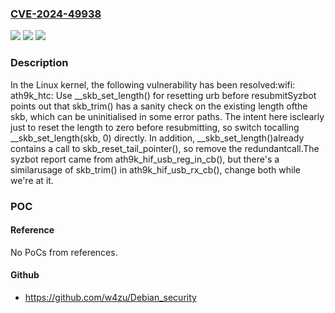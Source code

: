 ### [CVE-2024-49938](https://cve.mitre.org/cgi-bin/cvename.cgi?name=CVE-2024-49938)
![](https://img.shields.io/static/v1?label=Product&message=Linux&color=blue)
![](https://img.shields.io/static/v1?label=Version&message=1da177e4c3f4%3C%20e6b9bf32e069%20&color=brighgreen)
![](https://img.shields.io/static/v1?label=Vulnerability&message=n%2Fa&color=brighgreen)

### Description

In the Linux kernel, the following vulnerability has been resolved:wifi: ath9k_htc: Use __skb_set_length() for resetting urb before resubmitSyzbot points out that skb_trim() has a sanity check on the existing length ofthe skb, which can be uninitialised in some error paths. The intent here isclearly just to reset the length to zero before resubmitting, so switch tocalling __skb_set_length(skb, 0) directly. In addition, __skb_set_length()already contains a call to skb_reset_tail_pointer(), so remove the redundantcall.The syzbot report came from ath9k_hif_usb_reg_in_cb(), but there's a similarusage of skb_trim() in ath9k_hif_usb_rx_cb(), change both while we're at it.

### POC

#### Reference
No PoCs from references.

#### Github
- https://github.com/w4zu/Debian_security

